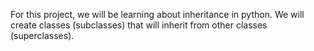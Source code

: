 For this project, we will be learning about inheritance in python.
We will create classes (subclasses) that will inherit from other classes (superclasses).
